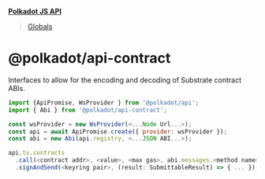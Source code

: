 **[Polkadot JS API](README.md)**

> [Globals](globals.md)

# @polkadot/api-contract

Interfaces to allow for the encoding and decoding of Substrate contract ABIs.

```js
import {ApiPromise, WsProvider } from '@polkadot/api';
import { Abi } from '@polkadot/api-contract';

const wsProvider = new WsProvider(<...Node Url...>);
const api = await ApiPromise.create({ provider: wsProvider });
const abi = new Abi(api.registry, <...JSON ABI...>);

api.tx.contracts
  .call(<contract addr>, <value>, <max gas>, abi.messages.<method name>(<...params...>))
  .signAndSend(<keyring pair>, (result: SubmittableResult) => { ... });
```
